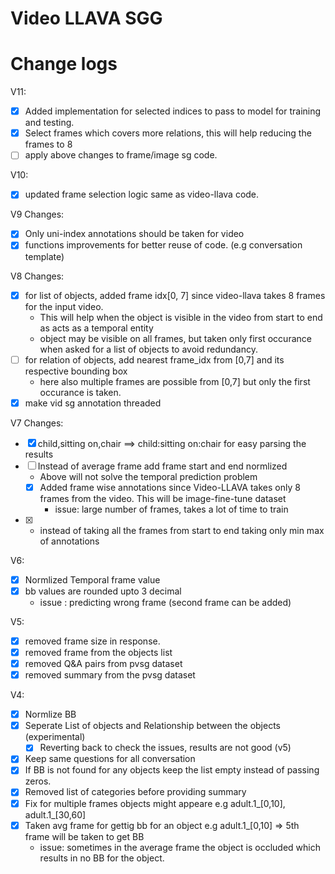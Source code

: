 # Video LLAVA SGG


# Change logs

V11:
- [X] Added implementation for selected indices to pass to model for training and testing.
- [X] Select frames which covers more relations, this will help reducing the frames to 8 
- [ ] apply above changes to frame/image sg code.

V10:
- [X] updated frame selection logic same as video-llava code.

V9 Changes:
- [X] Only uni-index annotations should be taken for video
- [X] functions improvements for better reuse of code. (e.g conversation template)

V8 Changes:
- [X] for list of objects, added frame idx[0, 7] since video-llava takes 8 frames for the input video.
    - This will help when the object is visible in the video from start to end as acts as a temporal entity
    - object may be visible on all frames, but taken only first occurance when asked for a list of objects to avoid redundancy.
- [ ] for relation of objects, add nearest frame_idx from [0,7] and its respective bounding box
    - here also multiple frames are possible from [0,7] but only the first occurance is taken. 
- [X] make vid sg annotation threaded

V7 Changes:

- [X] child,sitting on,chair ==> child:sitting on:chair for easy parsing the results
- [ ] Instead of average frame add frame start and end normlized
    - Above will not solve the temporal prediction problem
    - [X] Added frame wise annotations since Video-LLAVA takes only 8 frames from the video. This will be image-fine-tune dataset
      - issue: large number of frames, takes a lot of time to train

- [X] - instead of taking all the frames from start to end taking only min max of annotations


V6:
- [x] Normlized Temporal frame value
- [x] bb values are rounded upto 3 decimal
    - issue : predicting wrong frame (second frame can be added)

V5:
- [x] removed frame size in response.
- [x] removed frame from the objects list
- [x] removed Q&A pairs from pvsg dataset
- [x] removed summary from the pvsg dataset

V4:
- [X] Normlize BB
- [X] Seperate List of objects and Relationship between the objects (experimental) 
    - [X] Reverting back to check the issues, results are not good (v5)
- [X] Keep same questions for all conversation
- [X] If BB is not found for any objects keep the list empty instead of passing zeros.
- [X] Removed list of categories before providing summary
- [X] Fix for multiple frames objects might appeare e.g adult.1_[0,10], adult.1_[30,60]
- [X] Taken avg frame for gettig bb for an object e.g adult.1_[0,10] => 5th frame will be taken to get BB
    - issue: sometimes in the average frame the object is occluded which results in no BB for the object.